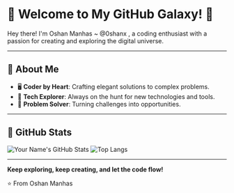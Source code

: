 # 🌟 Welcome to My GitHub Galaxy! 🌟

Hey there! I'm Oshan Manhas ~ @0shanx , a coding enthusiast with a passion for creating and exploring the digital universe.

---

## 🧩 About Me

- 🖥️ **Coder by Heart**: Crafting elegant solutions to complex problems.
- 🔧 **Tech Explorer**: Always on the hunt for new technologies and tools.
- 🎯 **Problem Solver**: Turning challenges into opportunities.

---

## 🌌 GitHub Stats

![Your Name's GitHub Stats](https://github-readme-stats.vercel.app/api?username=0shanx&show_icons=true&theme=tokyonight)
![Top Langs](https://github-readme-stats.vercel.app/api/top-langs/?username=0shanx&layout=compact&theme=tokyonight)


---

**Keep exploring, keep creating, and let the code flow!**

⭐️ From Oshan Manhas



<!---
0shanx/0shanx is a ✨ special ✨ repository because its `README.md` (this file) appears on your GitHub profile.
You can click the Preview link to take a look at your changes.
--->
